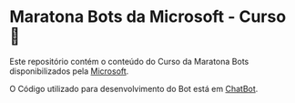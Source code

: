 # Maratona Bots da Microsoft - Curso  :space_invader:

Este repositório contém o conteúdo do Curso da Maratona Bots disponibilizados pela [Microsoft](https://ticapacitacion.com/curso/botspt).

O Código utilizado para desenvolvimento do Bot está em [ChatBot](https://github.com/karenyov/chatBot).